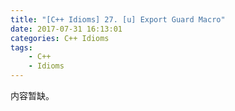 ```yaml
---
title: "[C++ Idioms] 27. [u] Export Guard Macro"
date: 2017-07-31 16:13:01
categories: C++ Idioms
tags:
    - C++
    - Idioms
---
```

内容暂缺。